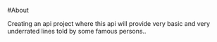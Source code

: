 #About

Creating an api project where this api will provide very basic and very underrated lines told by some famous persons..
